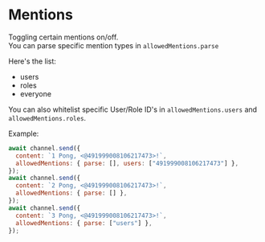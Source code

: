 # Mentions

Toggling certain mentions on/off.  
You can parse specific mention types in `allowedMentions.parse`

Here's the list:

- users
- roles
- everyone

You can also whitelist specific User/Role ID's in `allowedMentions.users` and `allowedMentions.roles`.

Example:

```js
await channel.send({
  content: `1 Pong, <@491999008106217473>!`,
  allowedMentions: { parse: [], users: ["491999008106217473"] },
});
await channel.send({
  content: `2 Pong, <@491999008106217473>!`,
  allowedMentions: { parse: [] },
});
await channel.send({
  content: `3 Pong, <@491999008106217473>!`,
  allowedMentions: { parse: ["users"] },
});
```
